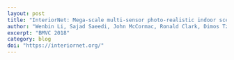```yaml
---
layout: post
title: "InteriorNet: Mega-scale multi-sensor photo-realistic indoor scenes dataset"
author: "Wenbin Li, Sajad Saeedi, John McCormac, Ronald Clark, Dimos Tzoumanikas, Qing Ye, <b>Yuzhong Huang</b>, Rui Tang, and Stefan Leutenegger"
excerpt: "BMVC 2018"
category: blog
doi: "https://interiornet.org/"
---
```

